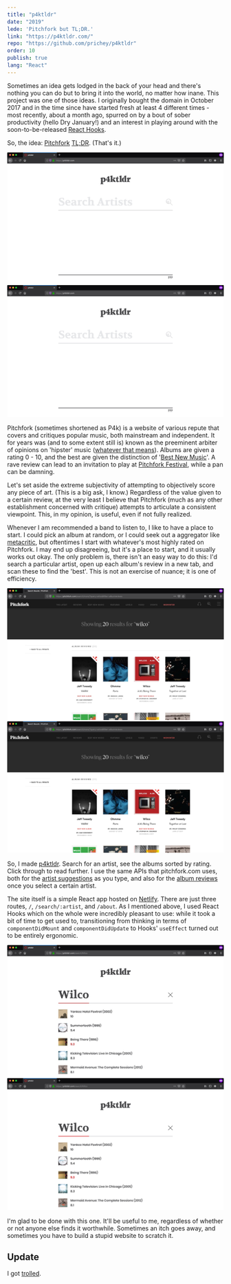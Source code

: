 ```yaml
---
title: "p4ktldr"
date: "2019"
lede: 'Pitchfork but TL;DR.'
link: "https://p4ktldr.com/"
repo: "https://github.com/prichey/p4ktldr"
order: 10
publish: true
lang: "React"
---
```


<section class="blog-section">

Sometimes an idea gets lodged in the back of your head and there's nothing you can do but to bring it into the world, no matter how inane. This project was one of those ideas. I originally bought the domain in October 2017 and in the time since have started fresh at least 4 different times - most recently, about a month ago, spurred on by a bout of sober productivity (hello Dry January!) and an interest in playing around with the soon-to-be-released <a href="https://reactjs.org/docs/hooks-intro.html">React Hooks</a>.

So, the idea: <a href="https://pitchfork.com/">Pitchfork</a> <a href="https://en.wiktionary.org/wiki/too_long;_didn%27t_read#English">TL;DR</a>. (That's it.)

<div class="blog-inset">
  <hidden>
    <img src='p4ktldr.jpg' />
    <img src='p4ktldr-zoom.jpg' />
  </hidden>
  <zoom-image src='p4ktldr.jpg' zoomSrc='p4ktldr-zoom.jpg' alt='EDIT'></zoom-image>
</div>

Pitchfork (sometimes shortened as P4k) is a website of various repute that covers and critiques popular music, both mainstream and independent. It for years was (and to some extent still is) known as the preeminent arbiter of opinions on 'hipster' music (<a href="https://www.urbandictionary.com/define.php?term=Pitchfork%20Hipster">whatever that means</a>).  Albums are given a rating 0 - 10, and the best are given the distinction of '<a href="https://pitchfork.com/reviews/best/albums/">Best New Music</a>'. A rave review can lead to an invitation to play at <a href="https://pitchforkmusicfestival.com">Pitchfork Festival</a>, while a pan can be damning.

Let's set aside the extreme subjectivity of attempting to objectively score any piece of art. (This is a big ask, I know.) Regardless of the value given to a certain review, at the very least I believe that Pitchfork (much as any other establishment concerned with critique) attempts to articulate a consistent viewpoint. This, in my opinion, is useful, even if not fully realized.

Whenever I am recommended a band to listen to, I like to have a place to start. I could pick an album at random, or I could seek out a aggregator like <a href="https://www.metacritic.com/">metacritic</a>, but oftentimes I start with whatever's most highly rated on Pitchfork. I may end up disagreeing, but it's a place to start, and it usually works out okay. The only problem is, there isn't an easy way to do this: I'd search a particular artist, open up each album's review in a new tab, and scan these to find the 'best'. This is not an exercise of nuance; it is one of efficiency.

<div class="blog-inset">
  <hidden>
    <img src='pitchfork-wilco.jpg' />
    <img src='pitchfork-wilco-zoom.jpg' />
  </hidden>
  <zoom-image src='pitchfork-wilco.jpg' zoomSrc='pitchfork-wilco-zoom.jpg' alt='EDIT'></zoom-image>
</div>

So, I made <a href="https://p4ktldr.com/">p4ktldr</a>. Search for an artist, see the albums sorted by rating. Click through to read further. I use the same APIs that pitchfork.com uses, both for the <a href="https://github.com/prichey/p4ktldr/blob/master/src/components/Search/api.js#L16">artist suggestions</a> as you type, and also for the <a href="https://github.com/prichey/p4ktldr/blob/master/src/components/Search/api.js#L33">album reviews</a> once you select a certain artist.

The site itself is a simple React app hosted on <a href="https://www.netlify.com/">Netlify</a>. There are just three routes, `/`, `/search/:artist`, and `/about`. As I mentioned above, I used React Hooks which on the whole were incredibly pleasant to use: while it took a bit of time to get used to, transitioning from thinking in terms of `componentDidMount` and `componentDidUpdate` to Hooks' `useEffect` turned out to be entirely ergonomic.

<div class="blog-inset">
  <hidden>
    <img src='p4ktldr-wilco.jpg' />
    <img src='p4ktldr-wilco-zoom.jpg' />
  </hidden>
  <zoom-image src='p4ktldr-wilco.jpg' zoomSrc='p4ktldr-wilco-zoom.jpg' alt='EDIT'></zoom-image>
</div>

I'm glad to be done with this one. It'll be useful to me, regardless of whether or not anyone else finds it worthwhile. Sometimes an itch goes away, and sometimes you have to build a stupid website to scratch it.

<!-- </section>

<section class="blog-section">
 -->

## Update

I got <a href="/blog/i-got-got/">trolled</a>.

</section>
